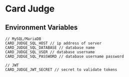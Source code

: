 # Card Judge

## Environment Variables

```
// MySQL/MariaDB
CARD_JUDGE_SQL_HOST // ip address of server
CARD_JUDGE_SQL_DATABASE // database name
CARD_JUDGE_SQL_USER // database username
CARD_JUDGE_SQL_PASSWORD // database username password

// JWT
CARD_JUDGE_JWT_SECRET // secret to validate tokens
```
